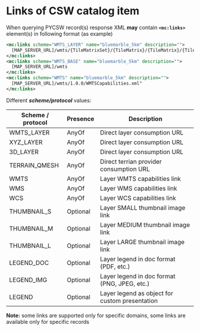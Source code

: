 # Links of CSW catalog item

When querying PYCSW record(s) response XML **may** contain **`<mc:links>`** element(s) in following format (as example)

```xml
<mc:links scheme="WMTS_LAYER" name="bluemarble_5km" description="">
  [MAP_SERVER_URL]/wmts/{TileMatrixSet}/{TileMatrix}/{TileMatrix}/{TileCol}/{TileRow}.png
</mc:links>
<mc:links scheme="WMTS_BASE" name="bluemarble_5km" description="">
  [MAP_SERVER_URL]/wmts
</mc:links>
<mc:links scheme="WMTS" name="bluemarble_5km" description="">
  [MAP_SERVER_URL]/wmts/1.0.0/WMTSCapabilities.xml"
</mc:links>
```

Different ***scheme/protocol*** values:

| **Scheme / protocol** | **Presence** | **Description** |
| ----------------- | ----------------- | ----------------- |
| WMTS_LAYER | AnyOf | Direct layer consumption URL |
| XYZ_LAYER | AnyOf | Direct layer consumption URL |
| 3D_LAYER | AnyOf | Direct layer consumption URL |
| TERRAIN_QMESH | AnyOf | Direct terrian provider consumption URL |
| WMTS | AnyOf | Layer WMTS capabilities link |
| WMS | AnyOf | Layer WMS capabilities link |
| WCS | AnyOf | Layer WCS capabilities link |
| THUMBNAIL_S | Optional | Layer SMALL thumbnail image link |
| THUMBNAIL_M | Optional | Layer MEDIUM thumbnail image link |
| THUMBNAIL_L | Optional | Layer LARGE  thumbnail image link |
| LEGEND_DOC  | Optional | Layer legend in doc format (PDF, etc.) |
| LEGEND_IMG  | Optional | Layer legend in doc format (PNG, JPEG, etc.) |
| LEGEND  | Optional | Layer legend as object for custom presentation |

**Note:** some links are supported only for specific domains, some links are available only for specific records

